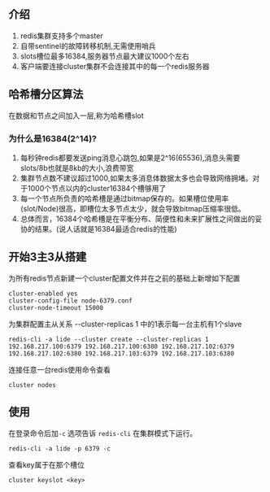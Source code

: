 ## 介绍

1. redis集群支持多个master
2. 自带sentinel的故障转移机制,无需使用哨兵
3. slots槽位最多16384,服务器节点最大建议1000个左右
4. 客户端要连接cluster集群不会连接其中的每一个redis服务器

## 哈希槽分区算法

在数据和节点之间加入一层,称为哈希槽slot

### 为什么是16384(2^14)?

1. 每秒钟redis都要发送ping消息心跳包,如果是2^16(65536),消息头需要slots/8b也就是8kb的大小,浪费带宽
2. 集群节点数不建议超过1000,如果太多消息体数据太多也会导致网络拥堵。对于1000个节点以内的cluster16384个槽够用了
3. 每一个节点所负责的哈希槽是通过bitmap保存的。如果槽位使用率(slot/Node)很高，即槽位太多节点太少，就会导致bitmap压缩率很低。
4. 总体而言，16384个哈希槽是在平衡分布、简便性和未来扩展性之间做出的妥协的结果。(说人话就是16384最适合redis的性能)

## 开始3主3从搭建

为所有redis节点新建一个cluster配置文件并在之前的基础上新增如下配置

```
cluster-enabled yes
cluster-config-file node-6379.conf
cluster-node-timeout 15000
```

为集群配置主从关系 
--cluster-replicas 1 中的1表示每一台主机有1个slave

```
redis-cli -a lide --cluster create --cluster-replicas 1 192.168.217.100:6379 192.168.217.100:6380 192.168.217.102:6379 192.168.217.102:6380 192.168.217.103:6379 192.168.217.103:6380
```

连接任意一台redis使用命令查看

```
cluster nodes
```

## 使用

在登录命令后加`-c` 选项告诉 `redis-cli` 在集群模式下运行。

```
redis-cli -a lide -p 6379 -c
```

查看key属于在那个槽位

```
cluster keyslot <key>
```